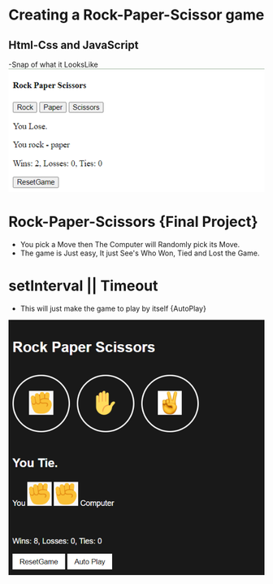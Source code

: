 # Creating a Rock-Paper-Scissor game
## Html-Css and JavaScript
-Snap of what it LooksLike
<img src="./Images/Screenshot 2024-09-18 105558.png" alt="R-P-S">

# Rock-Paper-Scissors {Final Project}
- You pick a Move then The Computer will Randomly pick its Move.
- The game is Just easy, It just See's Who Won, Tied and Lost the Game. 
# setInterval || Timeout
- This will just make the game to play by itself {AutoPlay}
<img src="./Images/AutoPlay.png" alt="js-AutoPlay-Player-Computer_Move">
